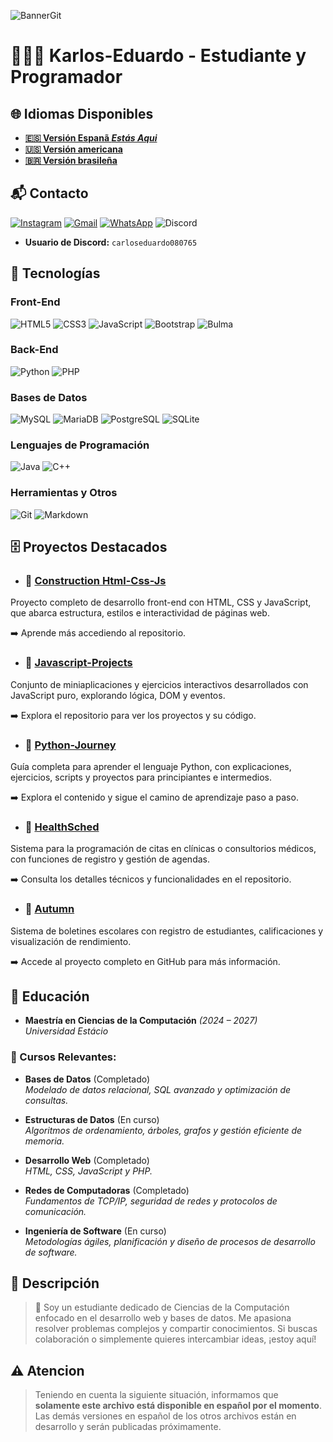 ![BannerGit](https://github.com/user-attachments/assets/5197ae50-5466-4bbe-8de3-71718a15c593)

# 🧑🏼‍💻 Karlos-Eduardo - Estudiante y Programador

## 🌐 Idiomas Disponibles

- **[🇪🇸 Versión Espanã *Estás Aqui*](https://github.com/Karlos-Eduardo-Mrqs/Karlos-Eduardo-Mrqs/blob/main/README-ES.md)**
- **[🇺🇸 Versión americana](https://github.com/Karlos-Eduardo-Mrqs/Karlos-Eduardo-Mrqs/blob/main/README.md)**
- **[🇧🇷 Versión brasileña](https://github.com/Karlos-Eduardo-Mrqs/Karlos-Eduardo-Mrqs/blob/main/README-BR.md)**

## 📬 Contacto 
[![Instagram](https://img.shields.io/badge/Instagram-E4405F?style=for-the-badge&logo=instagram&logoColor=white)](https://www.instagram.com/karlosmrqsdev/)
[![Gmail](https://img.shields.io/badge/Gmail-D14836?style=for-the-badge&logo=gmail&logoColor=white)](mailto:cadumcarlos@gmail.com)
[![WhatsApp](https://img.shields.io/badge/WhatsApp-25D366?style=for-the-badge&logo=whatsapp&logoColor=white)](https://wa.me/5521979667744)
![Discord](https://img.shields.io/badge/Discord-7289DA?style=for-the-badge&logo=discord&logoColor=white)
- **Usuario de Discord:** `carloseduardo080765`

## 📱 Tecnologías

### Front-End
![HTML5](https://img.shields.io/badge/HTML5-E34F26?style=for-the-badge&logo=html5&logoColor=white) ![CSS3](https://img.shields.io/badge/CSS3-1572B6?style=for-the-badge&logo=css3&logoColor=white)  ![JavaScript](https://img.shields.io/badge/JavaScript-323330?style=for-the-badge&logo=javascript&logoColor=F7DF1E)  ![Bootstrap](https://img.shields.io/badge/Bootstrap-563D7C?style=for-the-badge&logo=bootstrap&logoColor=white) ![Bulma](https://img.shields.io/badge/bulma-00D0B1?style=for-the-badge&logo=bulma&logoColor=white)

### Back-End
![Python](https://img.shields.io/badge/Python-3776AB?style=for-the-badge&logo=python&logoColor=white) ![PHP](https://img.shields.io/badge/PHP-777BB4?style=for-the-badge&logo=php&logoColor=white)  

### Bases de Datos
![MySQL](https://img.shields.io/badge/MySQL-005C84?style=for-the-badge&logo=mysql&logoColor=white)  ![MariaDB](https://img.shields.io/badge/MariaDB-003545?style=for-the-badge&logo=mariadb&logoColor=white) ![PostgreSQL](https://img.shields.io/badge/PostgreSQL-316192?style=for-the-badge&logo=postgresql&logoColor=white) ![SQLite](https://img.shields.io/badge/sqlite-%2307405e.svg?style=for-the-badge&logo=sqlite&logoColor=white)  

### Lenguajes de Programación
![Java](https://img.shields.io/badge/Java-ED8B00?style=for-the-badge&logo=openjdk&logoColor=white) ![C++](https://img.shields.io/badge/C%2B%2B-00599C?style=for-the-badge&logo=c%2B%2B&logoColor=white)  

### Herramientas y Otros
![Git](https://img.shields.io/badge/Git-F05032?style=for-the-badge&logo=git&logoColor=white) ![Markdown](https://img.shields.io/badge/Markdown-000000?style=for-the-badge&logo=markdown&logoColor=white)

## 🗄️ Proyectos Destacados

- ### 📁 [Construction Html-Css-Js](https://github.com/Karlos-Eduardo-Mrqs/Construction-Html-Css-Javascript)

Proyecto completo de desarrollo front-end con HTML, CSS y JavaScript, que abarca estructura, estilos e interactividad de páginas web.

➡️ Aprende más accediendo al repositorio.

- ### 💼 [Javascript-Projects](https://github.com/Karlos-Eduardo-Mrqs/Javascript-Projects)

Conjunto de miniaplicaciones y ejercicios interactivos desarrollados con JavaScript puro, explorando lógica, DOM y eventos.

➡️ Explora el repositorio para ver los proyectos y su código.

- ### 🐍 [Python-Journey](https://github.com/Karlos-Eduardo-Mrqs/Python-Journey)

Guía completa para aprender el lenguaje Python, con explicaciones, ejercicios, scripts y proyectos para principiantes e intermedios.

➡️ Explora el contenido y sigue el camino de aprendizaje paso a paso.

- ### 🥼 [HealthSched](https://github.com/Karlos-Eduardo-Mrqs/Scheduling_Project-HealthSched)

Sistema para la programación de citas en clínicas o consultorios médicos, con funciones de registro y gestión de agendas.

➡️ Consulta los detalles técnicos y funcionalidades en el repositorio.

- ### 🏫 [Autumn](https://github.com/Karlos-Eduardo-Mrqs/Bulletin_Project)

Sistema de boletines escolares con registro de estudiantes, calificaciones y visualización de rendimiento.

➡️ Accede al proyecto completo en GitHub para más información.

## 🏫 Educación
- **Maestría en Ciencias de la Computación** *(2024 – 2027)*  
  _Universidad Estácio_    

### 🎒 Cursos Relevantes:
  
- **Bases de Datos** (Completado)  
_Modelado de datos relacional, SQL avanzado y optimización de consultas._  

- **Estructuras de Datos** (En curso)  
 _Algoritmos de ordenamiento, árboles, grafos y gestión eficiente de memoria._  

- **Desarrollo Web** (Completado)  
_HTML, CSS, JavaScript y PHP._  

- **Redes de Computadoras** (Completado)  
_Fundamentos de TCP/IP, seguridad de redes y protocolos de comunicación._  

- **Ingeniería de Software** (En curso)  
_Metodologías ágiles, planificación y diseño de procesos de desarrollo de software._

## 📝 Descripción 
> 🚀 Soy un estudiante dedicado de Ciencias de la Computación enfocado en el desarrollo web y bases de datos. Me apasiona resolver problemas complejos y compartir conocimientos. Si buscas colaboración o simplemente quieres intercambiar ideas, ¡estoy aquí!

## ⚠️ Atencion
> Teniendo en cuenta la siguiente situación, informamos que **solamente este archivo está disponible en español por el momento**.  Las demás versiones en español de los otros archivos están en desarrollo y serán publicadas próximamente.

